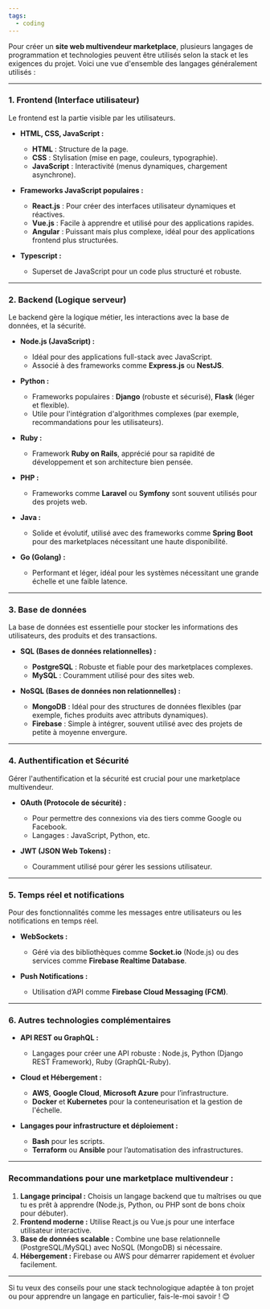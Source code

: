 ```yaml
---
tags:
  - coding
---
```

Pour créer un **site web multivendeur marketplace**, plusieurs langages de programmation et technologies peuvent être utilisés selon la stack et les exigences du projet. Voici une vue d'ensemble des langages généralement utilisés :

---

### **1. Frontend (Interface utilisateur)**

Le frontend est la partie visible par les utilisateurs.

- **HTML, CSS, JavaScript :**
    
    - **HTML** : Structure de la page.
    - **CSS** : Stylisation (mise en page, couleurs, typographie).
    - **JavaScript** : Interactivité (menus dynamiques, chargement asynchrone).
- **Frameworks JavaScript populaires :**
    
    - **React.js** : Pour créer des interfaces utilisateur dynamiques et réactives.
    - **Vue.js** : Facile à apprendre et utilisé pour des applications rapides.
    - **Angular** : Puissant mais plus complexe, idéal pour des applications frontend plus structurées.
- **Typescript :**
    
    - Superset de JavaScript pour un code plus structuré et robuste.

---

### **2. Backend (Logique serveur)**

Le backend gère la logique métier, les interactions avec la base de données, et la sécurité.

- **Node.js (JavaScript) :**
    
    - Idéal pour des applications full-stack avec JavaScript.
    - Associé à des frameworks comme **Express.js** ou **NestJS**.
- **Python :**
    
    - Frameworks populaires : **Django** (robuste et sécurisé), **Flask** (léger et flexible).
    - Utile pour l'intégration d'algorithmes complexes (par exemple, recommandations pour les utilisateurs).
- **Ruby :**
    
    - Framework **Ruby on Rails**, apprécié pour sa rapidité de développement et son architecture bien pensée.
- **PHP :**
    
    - Frameworks comme **Laravel** ou **Symfony** sont souvent utilisés pour des projets web.
- **Java :**
    
    - Solide et évolutif, utilisé avec des frameworks comme **Spring Boot** pour des marketplaces nécessitant une haute disponibilité.
- **Go (Golang) :**
    
    - Performant et léger, idéal pour les systèmes nécessitant une grande échelle et une faible latence.

---

### **3. Base de données**

La base de données est essentielle pour stocker les informations des utilisateurs, des produits et des transactions.

- **SQL (Bases de données relationnelles) :**
    
    - **PostgreSQL** : Robuste et fiable pour des marketplaces complexes.
    - **MySQL** : Couramment utilisé pour des sites web.
- **NoSQL (Bases de données non relationnelles) :**
    
    - **MongoDB** : Idéal pour des structures de données flexibles (par exemple, fiches produits avec attributs dynamiques).
    - **Firebase** : Simple à intégrer, souvent utilisé avec des projets de petite à moyenne envergure.

---

### **4. Authentification et Sécurité**

Gérer l'authentification et la sécurité est crucial pour une marketplace multivendeur.

- **OAuth (Protocole de sécurité) :**
    
    - Pour permettre des connexions via des tiers comme Google ou Facebook.
    - Langages : JavaScript, Python, etc.
- **JWT (JSON Web Tokens) :**
    
    - Couramment utilisé pour gérer les sessions utilisateur.

---

### **5. Temps réel et notifications**

Pour des fonctionnalités comme les messages entre utilisateurs ou les notifications en temps réel.

- **WebSockets :**
    
    - Géré via des bibliothèques comme **Socket.io** (Node.js) ou des services comme **Firebase Realtime Database**.
- **Push Notifications :**
    
    - Utilisation d’API comme **Firebase Cloud Messaging (FCM)**.

---

### **6. Autres technologies complémentaires**

- **API REST ou GraphQL :**
    
    - Langages pour créer une API robuste : Node.js, Python (Django REST Framework), Ruby (GraphQL-Ruby).
- **Cloud et Hébergement :**
    
    - **AWS**, **Google Cloud**, **Microsoft Azure** pour l’infrastructure.
    - **Docker** et **Kubernetes** pour la conteneurisation et la gestion de l'échelle.
- **Langages pour infrastructure et déploiement :**
    
    - **Bash** pour les scripts.
    - **Terraform** ou **Ansible** pour l’automatisation des infrastructures.

---

### **Recommandations pour une marketplace multivendeur :**

1. **Langage principal :** Choisis un langage backend que tu maîtrises ou que tu es prêt à apprendre (Node.js, Python, ou PHP sont de bons choix pour débuter).
2. **Frontend moderne :** Utilise React.js ou Vue.js pour une interface utilisateur interactive.
3. **Base de données scalable :** Combine une base relationnelle (PostgreSQL/MySQL) avec NoSQL (MongoDB) si nécessaire.
4. **Hébergement :** Firebase ou AWS pour démarrer rapidement et évoluer facilement.

---

Si tu veux des conseils pour une stack technologique adaptée à ton projet ou pour apprendre un langage en particulier, fais-le-moi savoir ! 😊